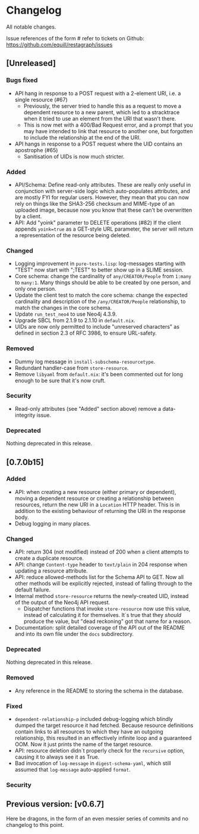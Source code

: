 # Changelog

All notable changes.

Issue references of the form #<number> refer to tickets on Github: https://github.com/equill/restagraph/issues


## [Unreleased]

### Bugs fixed

- API hang in response to a POST request with a 2-element URI, i.e. a single resource (#67)
    - Previously, the server tried to handle this as a request to move a dependent resource to a new parent, which led to a stracktrace when it tried to use an element from the URI that wasn't there.
    - This is now met with a 400/Bad Request error, and a prompt that you may have intended to link that resource to another one, but forgotten to include the relationship at the end of the URI.
- API hangs in response to a POST request where the UID contains an apostrophe (#65)
    - Sanitisation of UIDs is now much stricter.


### Added

- API/Schema: Define read-only attributes.
  These are really only useful in conjunction with server-side logic which auto-populates attributes, and are mostly FYI for regular users. However, they mean that you can now rely on things like the SHA3-256 checksum and MIME-type of an uploaded image, because now you know that these can't be overwritten by a client.
- API: Add "yoink" parameter to DELETE operations (#82)
  If the client appends `yoink=true` as a GET-style URL parameter, the server will return a representation of the resource being deleted.


### Changed

- Logging improvement in `pure-tests.lisp`: log-messages starting with "TEST" now start with ";TEST" to better show up in a SLIME session.
- Core schema: change the cardinality of `any/CREATOR/People` from `1:many` to `many:1`. Many things should be able to be created by one person, and only one person.
- Update the client test to match the core schema: change the expected cardinality and description of the `/any/CREATOR/People` relationship, to match the changes in the core schema.
- Update `run_test_neo4` to use Neo4j 4.3.9.
- Upgrade SBCL from 2.1.9 to 2.1.10 in `default.nix`.
- UIDs are now only permitted to include "unreserved characters" as defined in section 2.3 of RFC 3986, to ensure URL-safety.


### Removed

- Dummy log message in `install-subschema-resourcetype`.
- Redundant handler-case from `store-resource`.
- Remove `libyaml` from `default.nix`: it's been commented out for long enough to be sure that it's now cruft.


### Security

- Read-only attributes (see "Added" section above) remove a data-integrity issue.


### Deprecated

Nothing deprecated in this release.


## [0.7.0b15]

### Added

- API: when creating a new resource (either primary or dependent), moving a dependent resource or creating a relationship between resources, return the new URI in a `Location` HTTP header. This is in addition to the existing behaviour of returning the URI in the response body.
- Debug logging in many places.

### Changed

- API: return 304 (not modified) instead of 200 when a client attempts to create a duplicate resource.
- API: change `Content-type` header to `text/plain` in 204 response when updating a resource attribute.
- API: reduce allowed-methods list for the Schema API to GET. Now all other methods will be explicitly rejected, instead of falling through to the default failure.
- Internal method `store-resource` returns the newly-created UID, instead of the output of the Neo4j API request.
    - Dispatcher functions that invoke `store-resource` now use this value, instead of calculating it for themselves. It´s true that they _should_ produce the value, but "dead reckoning" got that name for a reason.
- Documentation: split detailed coverage of the API out of the README and into its own file under the `docs` subdirectory.

### Deprecated

Nothing deprecated in this release.

### Removed

- Any reference in the README to storing the schema in the database.

### Fixed

- `dependent-relationship-p` included debug-logging which blindly dumped the target resource it had fetched. Because resource definitions contain links to all resources to which they have an outgoing relationship, this resulted in an effectively infinite loop and a guaranteed OOM. Now it just prints the name of the target resource.
- API: resource deletion didn´t properly check for the `recursive` option, causing it to always see it as True.
- Bad invocation of `log-message` in `digest-schema-yaml`, which still assumed that `log-message` auto-applied `format`.

### Security


## Previous version: [v0.6.7]

Here be dragons, in the form of an even messier series of commits and no changelog to this point.
